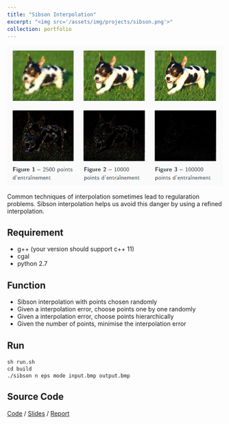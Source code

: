 ```yaml
---
title: "Sibson Interpolation"
excerpt: "<img src='/assets/img/projects/sibson.png'>"
collection: portfolio
---
```


![Picture](/assets/img/projects/sibson.png)

Common techniques of interpolation sometimes lead to regularation problems. Sibson interpolation helps us avoid this danger by using a refined interpolation.

## Requirement

* g++ (your version should support c++ 11)
* cgal
* python 2.7

## Function

* Sibson interpolation with points chosen randomly
* Given a interpolation error, choose points one by one randomly
* Given a interpolation error, choose points hierarchically
* Given the number of points, minimise the interpolation error

## Run

```
sh run.sh
cd build
./sibson n eps mode input.bmp output.bmp
```

## Source Code

[Code](https://github.com/Tong-ZHAO/sibson_interpolation/) / [Slides](https://github.com/Tong-ZHAO/sibson_interpolation/blob/master/report/projet.pdf) / [Report](https://github.com/Tong-ZHAO/sibson_interpolation/blob/master/report/rapport.pdf)
